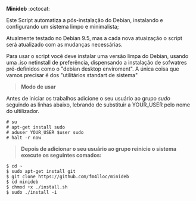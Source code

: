 
**Minideb** :octocat:

Este Script automatiza a pós-instalação do Debian, instalando e configurando um sistema limpo e minimalista;

Atualmente testado no Debian 9.5, mas a cada nova atuaização o script será atualizado com as mudanças necessárias.

Para usar o script você deve instalar uma versão limpa do Debian, usando
uma .iso netinstall de preferência, dispensando a instalação de sofwatres pré-definidos como o  "debian desktop enviroment".
A única coisa que vamos precisar é dos "utilitários standart de sistema"

> **Modo de usar**

Antes de iniciar os trabalhos adicione o seu usuário ao grupo *sudo* seguindo as linhas abaixo, lebrando de substituir a YOUR_USER pelo nome do ultilizador.

```
# su
# apt-get install sudo
# aduser YOUR_USER $user sudo
# halt -r now
```
> **Depois de adicionar o seu usuário ao grupo reinicie o sistema execute os seguintes comados:**

```
$ cd ~
$ sudo apt-get install git
$ git clone https://github.com/fm4lloc/minideb
$ cd minideb
$ chmod +x ./install.sh
$ sudo ./install -i
```

